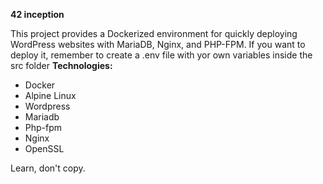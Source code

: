 **42 inception**

This project provides a Dockerized environment for quickly deploying WordPress websites with MariaDB, Nginx, and PHP-FPM.
If you want to deploy it, remember to create a .env file with yor own variables inside the src folder
**Technologies:**
* Docker
* Alpine Linux
* Wordpress
* Mariadb
* Php-fpm
* Nginx
* OpenSSL

Learn, don't copy.
 
